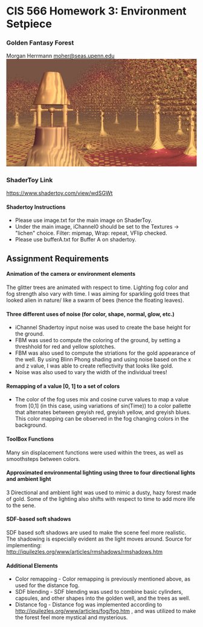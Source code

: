 # CIS 566 Homework 3: Environment Setpiece

### Golden Fantasy Forest
Morgan Herrmann
moher@seas.upenn.edu
 ![Well ](Well_Gold.PNG)

### ShaderToy Link
https://www.shadertoy.com/view/wdSGWt

#### Shadertoy Instructions
- Please use image.txt for the main image on ShaderToy. 
- Under the main image, iChannel0 should be set to the Textures -> "lichen" choice. 
  Filter: mipmap, Wrap: repeat, VFlip checked.
- Please use bufferA.txt for Buffer A on shadertoy.


## Assignment Requirements
#### Animation of the camera or environment elements
The glitter trees are animated with respect to time.  Lighting fog color and fog strength also vary with time.  I was aiming for sparkling gold trees that looked alien in nature/ like a swarm of bees (hence the floating leaves).
#### Three different uses of noise (for color, shape, normal, glow, etc.)
- iChannel Shadertoy input noise was used to create the base height for the ground.
- FBM was used to compute the coloring of the ground, by setting a threshhold for red and yellow splotches.
- FBM was also used to compute the striations for the gold appearance of the well.  By using Blinn Phong shading and using noise based on the x and z value, I was able to create reflectivity that looks like gold.
- Noise was also used to vary the width of the individual trees!
#### Remapping of a value [0, 1] to a set of colors
- The color of the fog uses mix and cosine curve values to map a value from [0,1] (in this case, using variations of sin(Time)) to a color pallette that alternates between greyish red, greyish yellow, and greyish blues. This color mapping can be observed in the fog changing colors in the background.

#### ToolBox Functions
Many sin displacement functions were used within the trees, as well as smoothsteps between colors.

#### Approximated environmental lighting using three to four directional lights and ambient light
3 Directional and ambient light was used to mimic a dusty, hazy forest made of gold.
Some of the lighting also shifts with respect to time to add more life to the sene.

#### SDF-based soft shadows
SDF based soft shadows are used to make the scene feel more realistic.  The shadowing is especially evident as the light moves around.
Source for implementing: http://iquilezles.org/www/articles/rmshadows/rmshadows.htm

#### Additional Elements
  - Color remapping - Color remapping is previously mentioned above, as used for the distance fog.
  - SDF blending - SDF blending was used to combine basic cylinders, capsules, and other shapes into the golden well, and the trees as well.
  - Distance fog - Distance fog was implemented according to http://iquilezles.org/www/articles/fog/fog.htm , and was utilized to make the forest feel more mystical and mysterious.






